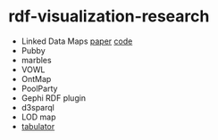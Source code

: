 # rdf-visualization-research

- Linked Data Maps [paper](http://ceur-ws.org/Vol-1472/IESD_2015_paper_2.pdf) [code](https://github.com/fabiovalse/dbpedia_atlas)
- Pubby
- marbles
- VOWL
- OntMap
- PoolParty
- Gephi RDF plugin
- d3sparql
- LOD map
- [tabulator](https://github.com/linkeddata/tabulator)
